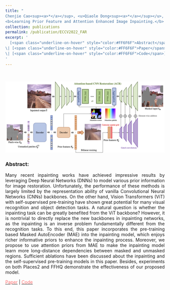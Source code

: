 ```yaml
---
title: "
Chenjie Cao<sup><a>*</a></sup>, <u>Qiaole Dong<sup><a>*</a></sup></u>, and Yanwei Fu<sup><a title='Corresponding author'>✉</a></sup>. 
<b>Learning Prior Feature and Attention Enhanced Image Inpainting.</b> ECCV 2022. (* indicates co-first authour)"
collection: publications
permalink: /publication/ECCV2022_FAR
excerpt: '
  [<span class="underline-on-hover" style="color:#FF6F6F">Abstract</span>](../publication/ECCV2022_FAR)
\| [<span class="underline-on-hover" style="color:#FF6F6F">Paper</span>](https://arxiv.org/pdf/2208.01837.pdf)
\| [<span class="underline-on-hover" style="color:#FF6F6F">Code</span>](https://github.com/ewrfcas/MAE-FAR)
'
---
```


<br><center><img src="https://github.com/ewrfcas/MAE-FAR/blob/page/static/images/overview.png"></center>

### Abstract:

<p style='text-align: justify;'>
Many recent inpainting works have achieved impressive results by leveraging Deep Neural Networks (DNNs) to model various prior information for image restoration.
Unfortunately, the performance of these methods is largely limited by the representation ability of vanilla Convolutional Neural Networks (CNNs) backbones.
On the other hand, Vision Transformers (ViT) with self-supervised pre-training have shown great potential for many visual recognition and object detection tasks.
A natural question is whether the inpainting task can be greatly benefited from the ViT backbone?
However, it is nontrivial to directly replace the new backbones in inpainting networks, as the inpainting is an inverse problem fundamentally different from the recognition tasks.
To this end, this paper incorporates the pre-training based Masked AutoEncoder (MAE) into the inpainting model, which enjoys richer informative priors to enhance the inpainting process.
Moreover, we propose to use attention priors from MAE to make the inpainting model learn more long-distance dependencies between masked and unmasked regions.
Sufficient ablations have been discussed about the inpainting and the self-supervised pre-training models in this paper.
Besides, experiments on both Places2 and FFHQ demonstrate the effectiveness of our proposed model.
</p>

[<span class="underline-on-hover" style="color:#FF6F6F">Paper</span>](https://arxiv.org/pdf/2208.01837.pdf)
\| [<span class="underline-on-hover" style="color:#FF6F6F">Code</span>](https://github.com/ewrfcas/MAE-FAR)
